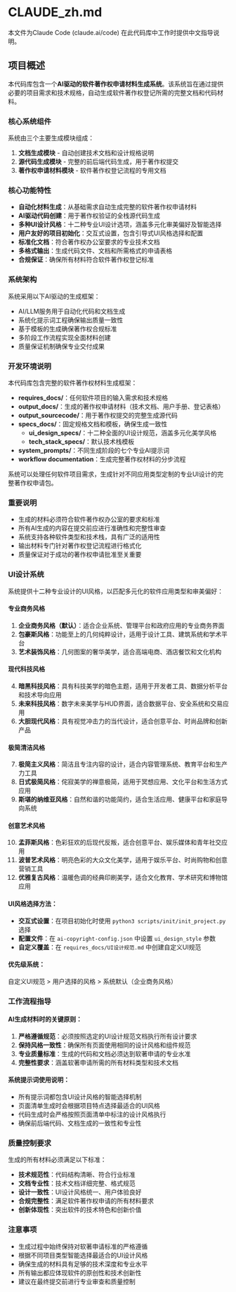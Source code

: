 # CLAUDE_zh.md

本文件为Claude Code (claude.ai/code) 在此代码库中工作时提供中文指导说明。

## 项目概述

本代码库包含一个**AI驱动的软件著作权申请材料生成系统**。该系统旨在通过提供必要的项目需求和技术规格，自动生成软件著作权登记所需的完整文档和代码材料。

### 核心系统组件

系统由三个主要生成模块组成：

1. **文档生成模块** - 自动创建技术文档和设计规格说明
2. **源代码生成模块** - 完整的前后端代码生成，用于著作权提交
3. **著作权申请材料模块** - 软件著作权登记流程的专用文档

### 核心功能特性

- **自动化材料生成**：从基础需求自动生成完整的软件著作权申请材料
- **AI驱动代码创建**：用于著作权验证的全栈源代码生成
- **多种UI设计风格**：十二种专业UI设计选项，涵盖多元化审美偏好及智能选择
- **用户友好的项目初始化**：交互式设置，包含引导式UI风格选择和配置
- **标准化文档**：符合著作权办公室要求的专业技术文档
- **多格式输出**：生成代码文件、文档和所需格式的申请表格
- **合规保证**：确保所有材料符合软件著作权登记标准

### 系统架构

系统采用以下AI驱动的生成框架：
- AI/LLM服务用于自动化代码和文档生成
- 系统化提示词工程确保输出质量一致性
- 基于模板的生成确保著作权合规标准
- 多阶段工作流程实现全面材料创建
- 质量保证机制确保专业交付成果

### 开发环境说明

本代码库包含完整的软件著作权材料生成框架：
- **requires_docs/**：任何软件项目的输入需求和技术规格
- **output_docs/**：生成的著作权申请材料（技术文档、用户手册、登记表格）
- **output_sourcecode/**：用于著作权提交的完整生成源代码
- **specs_docs/**：固定规格文档和模板，确保生成一致性
  - **ui_design_specs/**：十二种全面的UI设计规范，涵盖多元化美学风格
  - **tech_stack_specs/**：默认技术栈模板
- **system_prompts/**：不同生成阶段的七个专业AI提示词
- **workflow documentation**：生成完整著作权材料的分步流程

系统可以处理任何软件项目需求，生成针对不同应用类型定制的专业UI设计的完整著作权申请包。

### 重要说明

- 生成的材料必须符合软件著作权办公室的要求和标准
- 所有AI生成的内容在提交前应进行准确性和完整性审查
- 系统支持各种软件类型和技术栈，具有广泛的适用性
- 输出材料专门针对著作权登记流程进行格式化
- 质量保证对于成功的著作权申请批准至关重要

### UI设计系统

系统提供十二种专业设计的UI风格，以匹配多元化的软件应用类型和审美偏好：

#### 专业商务风格
1. **企业商务风格（默认）**：适合企业系统、管理平台和政府应用的专业商务界面
2. **包豪斯风格**：功能至上的几何纯粹设计，适用于设计工具、建筑系统和学术平台
3. **艺术装饰风格**：几何图案的奢华美学，适合高端电商、酒店餐饮和文化机构

#### 现代科技风格
4. **暗黑科技风格**：具有科技美学的暗色主题，适用于开发者工具、数据分析平台和技术导向应用
5. **未来科技风格**：数字未来美学与HUD界面，适合数据平台、安全系统和交易应用
6. **大胆现代风格**：具有视觉冲击力的当代设计，适合创意平台、时尚品牌和创新产品

#### 极简清洁风格
7. **极简主义风格**：简洁且专注内容的设计，适合内容管理系统、教育平台和生产力工具
8. **日式极简风格**：侘寂美学的禅意极简，适用于冥想应用、文化平台和生活方式应用
9. **斯堪的纳维亚风格**：自然和谐的功能简约，适合生活应用、健康平台和家庭导向系统

#### 创意艺术风格
10. **孟菲斯风格**：色彩狂欢的后现代反叛，适合创意平台、娱乐媒体和青年社交应用
11. **波普艺术风格**：明亮色彩的大众文化美学，适用于娱乐平台、时尚购物和创意营销工具
12. **优雅复古风格**：温暖色调的经典印刷美学，适合文化教育、学术研究和博物馆应用

#### UI风格选择方法：
- **交互式设置**：在项目初始化时使用 `python3 scripts/init/init_project.py` 选择
- **配置文件**：在 `ai-copyright-config.json` 中设置 `ui_design_style` 参数
- **自定义覆盖**：在 `requires_docs/UI设计规范.md` 中创建自定义UI规范

#### 优先级系统：
自定义UI规范 > 用户选择的风格 > 系统默认（企业商务风格）

### 工作流程指导

#### AI生成材料时的关键原则：
1. **严格遵循规范**：必须按照选定的UI设计规范文档执行所有设计要求
2. **保持风格一致性**：确保所有页面使用相同的设计风格和组件规范
3. **专业质量标准**：生成的代码和文档必须达到软著申请的专业水准
4. **完整性要求**：涵盖软著申请所需的所有材料类型和技术文档

#### 系统提示词使用说明：
- 所有提示词都包含UI设计风格的智能选择机制
- 页面清单生成时会根据项目特点选择最适合的UI风格
- 代码生成时会严格按照页面清单中标注的设计风格执行
- 确保前后端代码、文档生成的一致性和专业性

### 质量控制要求

生成的所有材料必须满足以下标准：
- **技术规范性**：代码结构清晰、符合行业标准
- **文档专业性**：技术文档详细完整、格式规范
- **设计一致性**：UI设计风格统一、用户体验良好
- **合规完整性**：满足软件著作权申请的所有材料要求
- **创新体现性**：突出软件的技术特色和创新价值

### 注意事项

- 生成过程中始终保持对软著申请标准的严格遵循
- 根据不同项目类型智能选择最适合的UI设计风格
- 确保生成的材料具有足够的技术深度和专业水平
- 所有输出都应体现软件的原创性和技术创新性
- 建议在最终提交前进行专业审查和质量控制